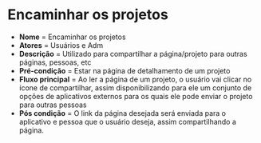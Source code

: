 # Encaminhar os projetos

- **Nome** = Encaminhar os projetos
- **Atores** = Usuários e Adm
- **Descrição** = Utilizado para compartilhar a página/projeto para outras páginas, pessoas, etc
- **Pré-condição** = Estar na página de detalhamento de um projeto 
- **Fluxo principal** = Ao ler a página de um projeto, o usuário vai clicar no ícone de compartilhar, assim disponibilizando para ele um conjunto de opções de aplicativos externos para os quais ele pode enviar o projeto para outras pessoas
- **Pós condição** = O link da página desejada será enviada para o aplicativo e pessoa que o usuário deseja, assim compartilhando a página.
